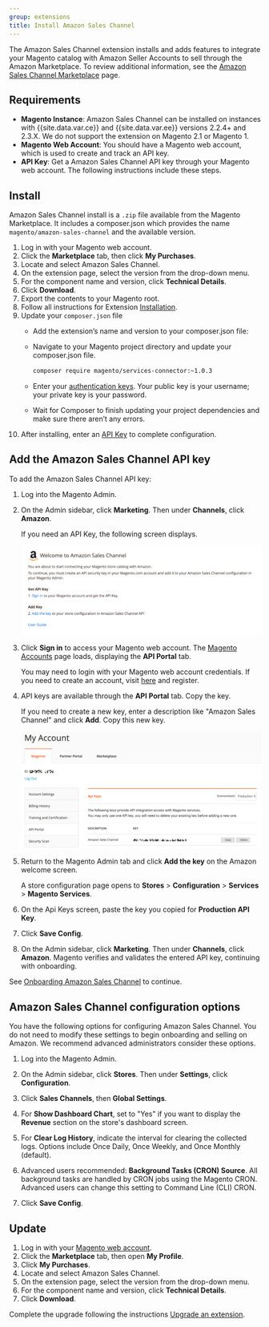 ```yaml
---
group: extensions
title: Install Amazon Sales Channel
---
```


The Amazon Sales Channel extension installs and adds features to integrate your Magento catalog with Amazon Seller Accounts to sell through the Amazon Marketplace. To review additional information, see the [Amazon Sales Channel Marketplace](http://marketplace.magento.com/magento-module-amazon.html) page.

## Requirements

- **Magento Instance**: Amazon Sales Channel can be installed on instances with {{site.data.var.ce}} and {{site.data.var.ee}} versions 2.2.4+ and 2.3.X. We do not support the extension on Magento 2.1 or Magento 1.
- **Magento Web Account**: You should have a Magento web account, which is used to create and track an API key.
- **API Key**: Get a Amazon Sales Channel API key through your Magento web account. The following instructions include these steps.

## Install

Amazon Sales Channel install is a `.zip` file available from the Magento Marketplace. It includes a composer.json which provides the name `magento/amazon-sales-channel` and the available version.

1. Log in with your Magento web account.
1. Click the **Marketplace** tab, then click **My Purchases**.
1. Locate and select Amazon Sales Channel.
1. On the extension page, select the version from the drop-down menu.
1. For the component name and version, click **Technical Details**.
1. Click **Download**.
1. Export the contents to your Magento root.
1. Follow all instructions for Extension [Installation]({{site.baseurl}}/extensions/install/).
1. Update your `composer.json` file
    - Add the extension’s name and version to your composer.json file:
    - Navigate to your Magento project directory and update your composer.json file.

      ```bash
      composer require magento/services-connector:~1.0.3
      ```

    - Enter your [authentication keys]({{https://devdocs.magento.com/guides/v2.3/install-gde/prereq/connect-auth.html}}). Your public key is your username; your private key is your password.
    - Wait for Composer to finish updating your project dependencies and make sure there aren’t any errors.
1. After installing, enter an [API Key]({{https://docs.magento.com/m2/ce/user_guide/sales-channels/amazon/amazon-verify-api-key.html}}) to complete configuration.

## Add the Amazon Sales Channel API key

To add the Amazon Sales Channel API key:

1. Log into the Magento Admin.

1. On the Admin sidebar, click **Marketing**. Then under **Channels**, click **Amazon**.

    If you need an API Key, the following screen displays.

    ![Onboarding API Key Verification](images/amazon-api-key.png)

1. Click **Sign in** to access your Magento web account. The [Magento Accounts](https://account.magento.com/customer/account/login) page loads, displaying the **API Portal** tab.

    You may need to login with your Magento web account credentials. If you need to create an account, visit [here](https://account.magento.com/customer/account/login) and register.

1. API keys are available through the **API Portal** tab. Copy the key.

    If you need to create a new key, enter a description like "Amazon Sales Channel" and click **Add**. Copy this new key.

    ![Copy or generate an API Key](images/config-api-portal.png)

1. Return to the Magento Admin tab and click **Add the key** on the Amazon welcome screen.

    A store configuration page opens to **Stores** > **Configuration** > **Services** > **Magento Services**.

1. On the Api Keys screen, paste the key you copied for **Production API Key**.

1. Click **Save Config**.

1. On the Admin sidebar, click **Marketing**. Then under **Channels**, click **Amazon**. Magento verifies and validates the entered API key, continuing with onboarding.

See [Onboarding Amazon Sales Channel](https://docs.magento.com/m2/ce/user_guide/sales-channels/amazon/amazon-onboarding-home.html) to continue.

## Amazon Sales Channel configuration options

You have the following options for configuring Amazon Sales Channel. You do not need to modify these settings to begin onboarding and selling on Amazon. We recommend advanced administrators consider these options.

1. Log into the Magento Admin.

1. On the Admin sidebar, click **Stores**. Then under **Settings**, click **Configuration**.

1. Click **Sales Channels**, then **Global Settings**.

1. For **Show Dashboard Chart**, set to "Yes" if you want to display the **Revenue** section on the store's dashboard screen. 

1. For **Clear Log History**, indicate the interval for clearing the collected logs. Options include Once Daily, Once Weekly, and Once Monthly (default).

1. Advanced users recommended: **Background Tasks (CRON) Source**. All background tasks are handled by CRON jobs using the Magento CRON. Advanced users can change this setting to Command Line (CLI) CRON.

1. Click **Save Config**.

## Update

1. Log in with your [Magento web account](https://account.magento.com/applications/customer/login/).
1. Click the **Marketplace** tab, then open **My Profile**.
1. Click **My Purchases**.
1. Locate and select Amazon Sales Channel.
1. On the extension page, select the version from the drop-down menu.
1. For the component name and version, click **Technical Details**.
1. Click **Download**.

Complete the upgrade following the instructions [Upgrade an extension]({{site.baseurl}}/extensions/install/#upgrade-an-extension).
